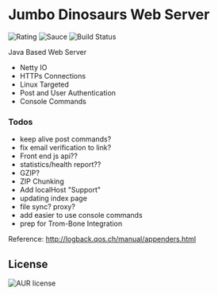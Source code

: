 # Jumbo Dinosaurs Web Server
![Rating](https://img.shields.io/badge/Rating-8%2F10-Green)
![Sauce](https://img.shields.io/badge/100%25-Spaghetti%20Code-orange)
![Build Status](https://img.shields.io/badge/Build-Passing-green)

Java Based Web Server

- Netty IO
- HTTPs Connections
- Linux Targeted
- Post and User Authentication
- Console Commands

### Todos


- keep alive post commands?
- fix email verification to link?
- Front end js api??
- statistics/health report??
- GZIP?
- ZIP Chunking
- Add localHost "Support"
- updating index page
- file sync? proxy?
- add easier to use console commands
- prep for Trom-Bone Integration



Reference:
http://logback.qos.ch/manual/appenders.html



License
----
![AUR license](https://img.shields.io/badge/License-MIT-blue)
